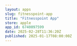 ```yaml
---
layout: apps
slug: fitnesspoint-app
title: "Fitnesspoint App"
store: apple
app_id: 6740097599
date: 2025-02-28T11:36:20Z
published: 2025-01-17T08:00:00Z
---
```

